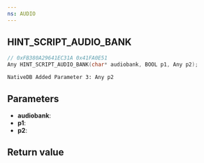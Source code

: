 ```yaml
---
ns: AUDIO
---
```

## HINT_SCRIPT_AUDIO_BANK

```c
// 0xFB380A29641EC31A 0x41FA0E51
Any HINT_SCRIPT_AUDIO_BANK(char* audiobank, BOOL p1, Any p2);
```

```
NativeDB Added Parameter 3: Any p2
```

## Parameters
* **audiobank**: 
* **p1**: 
* **p2**:

## Return value
